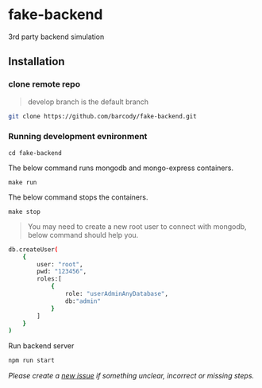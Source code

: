 # fake-backend

3rd party backend simulation

## Installation

### clone remote repo

> develop branch is the default branch

```bash
git clone https://github.com/barcody/fake-backend.git
```

### Running development evnironment

```shell
cd fake-backend
```

The below command runs mongodb and mongo-express containers.

```shell
make run
```

The below command stops the containers.

```shell
make stop
```

> You may need to create a new root user to connect with mongodb, below command should help you.

```bash
db.createUser(
    {
        user: "root",
        pwd: "123456",
        roles:[
            {
                role: "userAdminAnyDatabase",
                db:"admin"
            }
        ]
    }
)
```

Run backend server

```bash
npm run start
```

_Please create a [new issue](https://github.com/barcody/fake-backend/issues) if something unclear, incorrect or missing steps._
